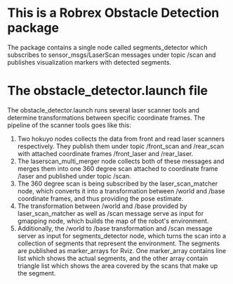 # This is a Robrex Obstacle Detection package #

The package contains a single node called segments_detector which subscribes to sensor_msgs/LaserScan messages under topic /scan and publishes visualization markers with detected segments.

# The obstacle_detector.launch file #

The obstacle_detector.launch runs several laser scanner tools and determine transformations between specific coordinate frames. The pipeline of the scanner tools goes like this:

1. Two hokuyo nodes collects the data from front and read laser scanners respectively. They publish them under topic /front_scan and /rear_scan with attached coordinate frames /front_laser and /rear_laser.
2. The laserscan_multi_merger node collects both of these messages and merges them into one 360 degree scan attached to coordinate frame /laser and published under topic /scan.
3. The 360 degree scan is being subscribed by the laser_scan_matcher node, which converts it into a transformation between /world and /base coordinate frames, and thus providing the pose estimate.
4. The transformation between /world and /base provided by laser_scan_matcher as well as /scan message serve as input for gmapping node, which builds the map of the robot's environment.
5. Additionally, the /world to /base transformation and /scan message server as input for segments_detector node, which turns the scan into a collection of segments that represent the environment. The segments are published as marker_arrays for Rviz. One marker_array contains line list which shows the actual segments, and the other array contain triangle list which shows the area covered by the scans that make up the segment.
